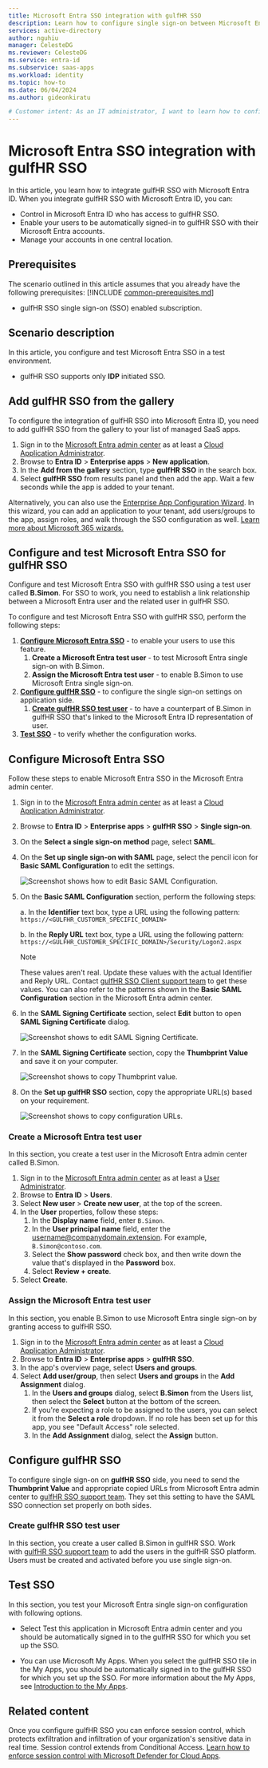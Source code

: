 ```yaml
---
title: Microsoft Entra SSO integration with gulfHR SSO
description: Learn how to configure single sign-on between Microsoft Entra ID and gulfHR SSO.
services: active-directory
author: nguhiu
manager: CelesteDG
ms.reviewer: CelesteDG
ms.service: entra-id
ms.subservice: saas-apps
ms.workload: identity
ms.topic: how-to
ms.date: 06/04/2024
ms.author: gideonkiratu

# Customer intent: As an IT administrator, I want to learn how to configure single sign-on between Microsoft Entra ID and Directory Services so that I can control who has access to Directory Services, enable automatic sign-in with Microsoft Entra accounts, and manage my accounts in one central location.
---
```


# Microsoft Entra SSO integration with gulfHR SSO

In this article,  you learn how to integrate gulfHR SSO with Microsoft Entra ID. When you integrate gulfHR SSO with Microsoft Entra ID, you can:

* Control in Microsoft Entra ID who has access to gulfHR SSO.
* Enable your users to be automatically signed-in to gulfHR SSO with their Microsoft Entra accounts.
* Manage your accounts in one central location.

## Prerequisites
The scenario outlined in this article assumes that you already have the following prerequisites:
[!INCLUDE [common-prerequisites.md](~/identity/saas-apps/includes/common-prerequisites.md)]
* gulfHR SSO single sign-on (SSO) enabled subscription.

## Scenario description

In this article,  you configure and test Microsoft Entra SSO in a test environment.

* gulfHR SSO supports only **IDP** initiated SSO.

## Add gulfHR SSO from the gallery

To configure the integration of gulfHR SSO into Microsoft Entra ID, you need to add gulfHR SSO from the gallery to your list of managed SaaS apps.

1. Sign in to the [Microsoft Entra admin center](https://entra.microsoft.com) as at least a [Cloud Application Administrator](~/identity/role-based-access-control/permissions-reference.md#cloud-application-administrator).
1. Browse to **Entra ID** > **Enterprise apps** > **New application**.
1. In the **Add from the gallery** section, type **gulfHR SSO** in the search box.
1. Select **gulfHR SSO** from results panel and then add the app. Wait a few seconds while the app is added to your tenant.

Alternatively, you can also use the [Enterprise App Configuration Wizard](https://portal.office.com/AdminPortal/home?Q=Docs#/azureadappintegration). In this wizard, you can add an application to your tenant, add users/groups to the app, assign roles, and walk through the SSO configuration as well. [Learn more about Microsoft 365 wizards.](/microsoft-365/admin/misc/azure-ad-setup-guides)

## Configure and test Microsoft Entra SSO for gulfHR SSO

Configure and test Microsoft Entra SSO with gulfHR SSO using a test user called **B.Simon**. For SSO to work, you need to establish a link relationship between a Microsoft Entra user and the related user in gulfHR SSO.

To configure and test Microsoft Entra SSO with gulfHR SSO, perform the following steps:

1. **[Configure Microsoft Entra SSO](#configure-microsoft-entra-sso)** - to enable your users to use this feature.
    1. **Create a Microsoft Entra test user** - to test Microsoft Entra single sign-on with B.Simon.
    1. **Assign the Microsoft Entra test user** - to enable B.Simon to use Microsoft Entra single sign-on.
1. **[Configure gulfHR SSO](#configure-gulfhr-sso)** - to configure the single sign-on settings on application side.
    1. **[Create gulfHR SSO test user](#create-gulfhr-sso-test-user)** - to have a counterpart of B.Simon in gulfHR SSO that's linked to the Microsoft Entra ID representation of user.
1. **[Test SSO](#test-sso)** - to verify whether the configuration works.

## Configure Microsoft Entra SSO

Follow these steps to enable Microsoft Entra SSO in the Microsoft Entra admin center.

1. Sign in to the [Microsoft Entra admin center](https://entra.microsoft.com) as at least a [Cloud Application Administrator](~/identity/role-based-access-control/permissions-reference.md#cloud-application-administrator).
1. Browse to **Entra ID** > **Enterprise apps** > **gulfHR SSO** > **Single sign-on**.
1. On the **Select a single sign-on method** page, select **SAML**.
1. On the **Set up single sign-on with SAML** page, select the pencil icon for **Basic SAML Configuration** to edit the settings.

   ![Screenshot shows how to edit Basic SAML Configuration.](common/edit-urls.png "Basic Configuration")

1. On the **Basic SAML Configuration** section, perform the following steps:

    a. In the **Identifier** text box, type a URL using the following pattern:
    `https://<GULFHR_CUSTOMER_SPECIFIC_DOMAIN>`

    b. In the **Reply URL** text box, type a URL using the following pattern:
    `https://<GULFHR_CUSTOMER_SPECIFIC_DOMAIN>/Security/Logon2.aspx`

	> [!NOTE]
	> These values aren't real. Update these values with the actual Identifier and Reply URL. Contact [gulfHR SSO Client support team](mailto:helpdesk@gulfhr.ae) to get these values. You can also refer to the patterns shown in the **Basic SAML Configuration** section in the Microsoft Entra admin center.

1. In the **SAML Signing Certificate** section, select **Edit** button to open **SAML Signing Certificate** dialog.

	![Screenshot shows to edit SAML Signing Certificate.](common/edit-certificate.png)

1. In the **SAML Signing Certificate** section, copy the **Thumbprint Value** and save it on your computer.

    ![Screenshot shows to copy Thumbprint value.](common/copy-thumbprint.png)

1. On the **Set up gulfHR SSO** section, copy the appropriate URL(s) based on your requirement.

	![Screenshot shows to copy configuration URLs.](common/copy-configuration-urls.png)

### Create a Microsoft Entra test user

In this section, you create a test user in the Microsoft Entra admin center called B.Simon.

1. Sign in to the [Microsoft Entra admin center](https://entra.microsoft.com) as at least a [User Administrator](~/identity/role-based-access-control/permissions-reference.md#user-administrator).
1. Browse to **Entra ID** > **Users**.
1. Select **New user** > **Create new user**, at the top of the screen.
1. In the **User** properties, follow these steps:
   1. In the **Display name** field, enter `B.Simon`.  
   1. In the **User principal name** field, enter the username@companydomain.extension. For example, `B.Simon@contoso.com`.
   1. Select the **Show password** check box, and then write down the value that's displayed in the **Password** box.
   1. Select **Review + create**.
1. Select **Create**.

### Assign the Microsoft Entra test user

In this section, you enable B.Simon to use Microsoft Entra single sign-on by granting access to gulfHR SSO.

1. Sign in to the [Microsoft Entra admin center](https://entra.microsoft.com) as at least a [Cloud Application Administrator](~/identity/role-based-access-control/permissions-reference.md#cloud-application-administrator).
1. Browse to **Entra ID** > **Enterprise apps** > **gulfHR SSO**.
1. In the app's overview page, select **Users and groups**.
1. Select **Add user/group**, then select **Users and groups** in the **Add Assignment** dialog.
   1. In the **Users and groups** dialog, select **B.Simon** from the Users list, then select the **Select** button at the bottom of the screen.
   1. If you're expecting a role to be assigned to the users, you can select it from the **Select a role** dropdown. If no role has been set up for this app, you see "Default Access" role selected.
   1. In the **Add Assignment** dialog, select the **Assign** button.

## Configure gulfHR SSO

To configure single sign-on on **gulfHR SSO** side, you need to send the **Thumbprint Value** and appropriate copied URLs from Microsoft Entra admin center to [gulfHR SSO support team](mailto:helpdesk@gulfhr.ae). They set this setting to have the SAML SSO connection set properly on both sides.

### Create gulfHR SSO test user

In this section, you create a user called B.Simon in gulfHR SSO. Work with [gulfHR SSO support team](mailto:helpdesk@gulfhr.ae) to add the users in the gulfHR SSO platform. Users must be created and activated before you use single sign-on.

## Test SSO 

In this section, you test your Microsoft Entra single sign-on configuration with following options.
 
* Select Test this application in Microsoft Entra admin center and you should be automatically signed in to the gulfHR SSO for which you set up the SSO.
 
* You can use Microsoft My Apps. When you select the gulfHR SSO tile in the My Apps, you should be automatically signed in to the gulfHR SSO for which you set up the SSO. For more information about the My Apps, see [Introduction to the My Apps](https://support.microsoft.com/account-billing/sign-in-and-start-apps-from-the-my-apps-portal-2f3b1bae-0e5a-4a86-a33e-876fbd2a4510).

## Related content

Once you configure gulfHR SSO you can enforce session control, which protects exfiltration and infiltration of your organization's sensitive data in real time. Session control extends from Conditional Access. [Learn how to enforce session control with Microsoft Defender for Cloud Apps](/cloud-app-security/proxy-deployment-any-app).